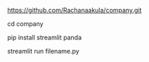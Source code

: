 https://github.com/Rachanaakula/company.git

cd company

pip install streamlit panda

streamlit run filename.py
